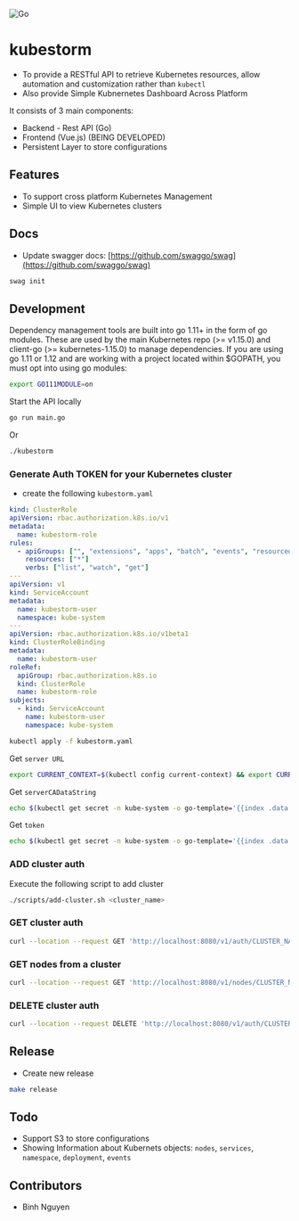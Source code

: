![Go](https://github.com/supernova106/kubestorm/workflows/Go/badge.svg?branch=master)

# kubestorm

- To provide a RESTful API to retrieve Kubernetes resources, allow automation and customization rather than `kubectl`
- Also provide Simple Kubnernetes Dashboard Across Platform

It consists of 3 main components:

- Backend - Rest API (Go)
- Frontend (Vue.js) (BEING DEVELOPED)
- Persistent Layer to store configurations

## Features

- To support cross platform Kubernetes Management
- Simple UI to view Kubernetes clusters

## Docs

- Update swagger docs: [https://github.com/swaggo/swag](https://github.com/swaggo/swag)

```sh
swag init
```

## Development

Dependency management tools are built into go 1.11+ in the form of go modules. These are used by the main Kubernetes repo (>= v1.15.0) and client-go (>= kubernetes-1.15.0) to manage dependencies. If you are using go 1.11 or 1.12 and are working with a project located within \$GOPATH, you must opt into using go modules:

```sh
export GO111MODULE=on
```

Start the API locally

```sh
go run main.go
```

Or

```sh
./kubestorm
```

### Generate Auth TOKEN for your Kubernetes cluster

- create the following `kubestorm.yaml`

```yaml
kind: ClusterRole
apiVersion: rbac.authorization.k8s.io/v1
metadata:
  name: kubestorm-role
rules:
  - apiGroups: ["", "extensions", "apps", "batch", "events", "resourcequotas"]
    resources: ["*"]
    verbs: ["list", "watch", "get"]
---
apiVersion: v1
kind: ServiceAccount
metadata:
  name: kubestorm-user
  namespace: kube-system
---
apiVersion: rbac.authorization.k8s.io/v1beta1
kind: ClusterRoleBinding
metadata:
  name: kubestorm-user
roleRef:
  apiGroup: rbac.authorization.k8s.io
  kind: ClusterRole
  name: kubestorm-role
subjects:
  - kind: ServiceAccount
    name: kubestorm-user
    namespace: kube-system
```

```sh
kubectl apply -f kubestorm.yaml
```

Get `server URL`

```sh
export CURRENT_CONTEXT=$(kubectl config current-context) && export CURRENT_CLUSTER=$(kubectl config view -o go-template="{{\$curr_context := \"$CURRENT_CONTEXT\" }}{{range .contexts}}{{if eq .name \$curr_context}}{{.context.cluster}}{{end}}{{end}}") && echo $(kubectl config view -o go-template="{{\$cluster_context := \"$CURRENT_CLUSTER\"}}{{range .clusters}}{{if eq .name \$cluster_context}}{{.cluster.server}}{{end}}{{end}}")
```

Get `serverCADataString`

```sh
echo $(kubectl get secret -n kube-system -o go-template='{{index .data "ca.crt" }}' $(kubectl get sa kubestorm-user -n kube-system -o go-template="{{range .secrets}}{{.name}}{{end}}"))
```

Get `token`

```sh
echo $(kubectl get secret -n kube-system -o go-template='{{index .data "token" }}' $(kubectl get sa kubestorm-user -n kube-system -o go-template="{{range .secrets}}{{.name}}{{end}}")) | base64 --decode
```

### ADD cluster auth

Execute the following script to add cluster

```sh
./scripts/add-cluster.sh <cluster_name>
```

### GET cluster auth

```sh
curl --location --request GET 'http://localhost:8080/v1/auth/CLUSTER_NAME'
```

### GET nodes from a cluster

```sh
curl --location --request GET 'http://localhost:8080/v1/nodes/CLUSTER_NAME'
```

### DELETE cluster auth

```sh
curl --location --request DELETE 'http://localhost:8080/v1/auth/CLUSTER_NAME'
```

## Release

- Create new release

```sh
make release
```

## Todo

- Support S3 to store configurations
- Showing Information about Kubernets objects: `nodes`, `services`, `namespace`, `deployment`, `events`

## Contributors

- Binh Nguyen
